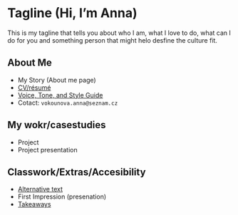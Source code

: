 # Tagline (Hi, I’m Anna)

This is my tagline that tells  you about who I am, what I love to do, what can I do for you and something person that might helo desfine the culture fit. 

## About Me

- My Story (About me page)
- [CV/résumé](04-experience)
- [Voice, Tone, and Style Guide](05-voice-tone)
- Cotact: `vokounova.anna@seznam.cz`

## My wokr/casestudies

- Project
- Project presentation

## Classwork/Extras/Accesibility

- [Alternative text](01-alternative-text)
- First Impression (presenation)
- [Takeaways](takeaways)


